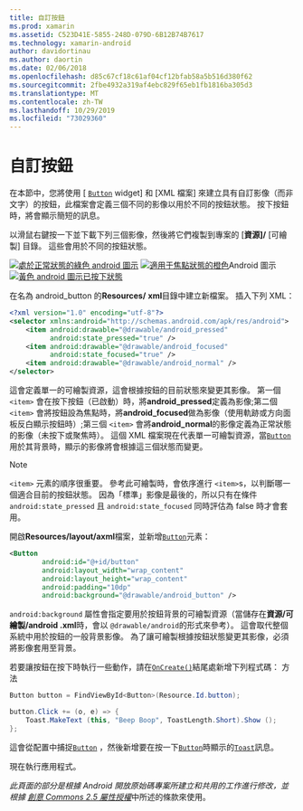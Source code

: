 ```yaml
---
title: 自訂按鈕
ms.prod: xamarin
ms.assetid: C523D41E-5855-248D-079D-6B12B74B7617
ms.technology: xamarin-android
author: davidortinau
ms.author: daortin
ms.date: 02/06/2018
ms.openlocfilehash: d85c67cf18c61af04cf12bfab58a5b516d380f62
ms.sourcegitcommit: 2fbe4932a319af4ebc829f65eb1fb1816ba305d3
ms.translationtype: MT
ms.contentlocale: zh-TW
ms.lasthandoff: 10/29/2019
ms.locfileid: "73029360"
---
```

# <a name="custom-button"></a>自訂按鈕

在本節中，您將使用 [ [`Button`](xref:Android.Widget.Button) widget] 和 [XML 檔案] 來建立具有自訂影像（而非文字）的按鈕，此檔案會定義三個不同的影像以用於不同的按鈕狀態。 按下按鈕時，將會顯示簡短的訊息。

以滑鼠右鍵按一下並下載下列三個影像，然後將它們複製到專案的 [**資源]/** [可繪製] 目錄。 這些會用於不同的按鈕狀態。

 [![處於正常狀態的綠色 android 圖示](custom-button-images/android-normal.png)](custom-button-images/android-normal.png#lightbox) [![適用于焦點狀態的橙色](custom-button-images/android-focused.png)](custom-button-images/android-focused.png#lightbox)Android 圖示[![黃色 android 圖示已按下狀態](custom-button-images/android-pressed.png)](custom-button-images/android-pressed.png#lightbox)

在名為 android_button 的**Resources/** **xml**目錄中建立新檔案。 插入下列 XML：

```xml
<?xml version="1.0" encoding="utf-8"?>
<selector xmlns:android="http://schemas.android.com/apk/res/android">
    <item android:drawable="@drawable/android_pressed"
          android:state_pressed="true" />
    <item android:drawable="@drawable/android_focused"
          android:state_focused="true" />
    <item android:drawable="@drawable/android_normal" />
</selector>
```

這會定義單一的可繪製資源，這會根據按鈕的目前狀態來變更其影像。 第一個 `<item>` 會在按下按鈕（已啟動）時，將**android_pressed**定義為影像;第二個 `<item>` 會將按鈕設為焦點時，將**android_focused**做為影像（使用軌跡或方向面板反白顯示按鈕時）;第三個 `<item>` 會將**android_normal**的影像定義為正常狀態的影像（未按下或聚焦時）。 這個 XML 檔案現在代表單一可繪製資源，當[`Button`](xref:Android.Widget.Button)用於其背景時，顯示的影像將會根據這三個狀態而變更。

> [!NOTE]
> `<item>` 元素的順序很重要。 參考此可繪製時，會依序進行 `<item>`s，以判斷哪一個適合目前的按鈕狀態。
> 因為「標準」影像是最後的，所以只有在條件 `android:state_pressed` 且 `android:state_focused` 同時評估為 false 時才會套用。

開啟**Resources/layout/axml**檔案，並新增[`Button`](xref:Android.Widget.Button)元素：

```xml
<Button
        android:id="@+id/button"
        android:layout_width="wrap_content"
        android:layout_height="wrap_content"
        android:padding="10dp"
        android:background="@drawable/android_button" />
```

`android:background` 屬性會指定要用於按鈕背景的可繪製資源（當儲存在**資源/可繪製/android .xml**時，會以 `@drawable/android`的形式來參考）。 這會取代整個系統中用於按鈕的一般背景影像。 為了讓可繪製根據按鈕狀態變更其影像，必須將影像套用至背景。

若要讓按鈕在按下時執行一些動作，請在[`OnCreate()`](xref:Android.App.Activity.OnCreate*)結尾處新增下列程式碼：
方法

```csharp
Button button = FindViewById<Button>(Resource.Id.button);

button.Click += (o, e) => {
    Toast.MakeText (this, "Beep Boop", ToastLength.Short).Show ();
};
```

這會從配置中捕捉[`Button`](xref:Android.Widget.Button) ，然後新增要在按一下[`Button`](xref:Android.Widget.Button)時顯示的[`Toast`](xref:Android.Widget.Toast)訊息。

現在執行應用程式。

*此頁面的部分是根據 Android 開放原始碼專案所建立和共用的工作進行修改，並根據*
[*創意 Commons 2.5 屬性授權*](https://creativecommons.org/licenses/by/2.5/)中所述的條款來使用。
